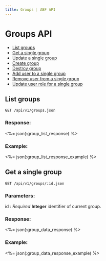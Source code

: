 ```yaml
---
title: Groups | ABF API
---
```


# Groups API

* <a href="#list-groups">List groups</a>
* <a href="#get-a-single-group">Get a single group</a>
* <a href="#update-a-single-group">Update a single group</a>
* <a href="#create-group">Create group</a>
* <a href="#destroy-group">Destroy group</a>
* <a href="#add-user-to-a-single-group">Add user to a single group</a>
* <a href="#remove-user-from-a-single-group">Remove user from a single group</a>
* <a href="#update-user-role-for-a-single-group">Update user role for a single group</a>

## List groups

    GET /api/v1/groups.json

### Response:

<%= json(:group_list_response) %>

### Example:

<%= json(:group_list_response_example) %>

## Get a single group

    GET /api/v1/groups/:id.json

### Parameters:

id
: _Required_ **Integer** identifier of current group.

### Response:

<%= json(:group_data_response) %>

### Example:

<%= json(:group_data_response_example) %>